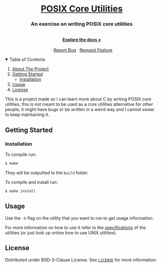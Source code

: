 <!-- PROJECT LOGO -->
<br />
<p align="center">
  <a href="https://github.com/RaphGL/PosixCoreutils">
  <h1 align="center">POSIX Core Utilities</h1>
  </a>

  <h3 align="center">An exercise on writing POSIX core utilities</h3>
  <p align="center">
    <br />
    <a href="https://github.com/RaphGL/PosixCoreutils"><strong>Explore the docs »</strong></a>
    <br />
    <br />
    ·
    <a href="https://github.com/RaphGL/PosixCoreutils/issues">Report Bug</a>
    ·
    <a href="https://github.com/RaphGL/PosixCoreutils/issues">Request Feature</a>
  </p>
</p>

<!-- TABLE OF CONTENTS -->
<details open="open">
  <summary>Table of Contents</summary>
  <ol>
    <li>
      <a href="#about-the-project">About The Project</a>
    </li>
    <li>
      <a href="#getting-started">Getting Started</a>
      <ul>
        <li><a href="#installation">Installation</a></li>
      </ul>
    </li>
    <li><a href="#usage">Usage</a></li>
    <li><a href="#license">License</a></li>
  </ol>
</details>

<!-- ABOUT THE PROJECT -->

This is a project made so I can learn more about C by writing POSIX core utilities, this is not meant to be used as a core utilities alternative for other people, it might have bugs or be written in a weird way and I cannot swear to keep maintaining it.


<!-- GETTING STARTED -->

## Getting Started

### Installation

To compile run:
```sh
$ make
```
They will be outputted to the `build` folder.

To compile and install run:
```sh
$ make install 
```


<!-- USAGE EXAMPLES -->

## Usage

Use the `-h` flag on the utility that you want to run to get usage information.

For more information on how to use it refer to the [specifications](https://pubs.opengroup.org/onlinepubs/9699919799/idx/utilities.html) of the utilities (or just look up online how to use UNIX utilities).

<!-- LICENSE -->

## License

Distributed under BSD-3-Clause License. See [`LICENSE`](https://github.com/RaphGL/PosixCoreutils/blob/main/LICENSE) for more information.

<!-- MARKDOWN LINKS & IMAGES -->
<!-- https://www.markdownguide.org/basic-syntax/#reference-style-links -->

[contributors-shield]: https://img.shields.io/github/contributors/othneildrew/Best-README-Template.svg?style=for-the-badge
[contributors-url]: https://github.com/othneildrew/Best-README-Template/graphs/contributors
[forks-shield]: https://img.shields.io/github/forks/othneildrew/Best-README-Template.svg?style=for-the-badge
[forks-url]: https://github.com/othneildrew/Best-README-Template/network/members
[stars-shield]: https://img.shields.io/github/stars/othneildrew/Best-README-Template.svg?style=for-the-badge
[stars-url]: https://github.com/othneildrew/Best-README-Template/stargazers
[issues-shield]: https://img.shields.io/github/issues/othneildrew/Best-README-Template.svg?style=for-the-badge
[issues-url]: https://github.com/othneildrew/Best-README-Template/issues
[license-shield]: https://img.shields.io/github/license/othneildrew/Best-README-Template.svg?style=for-the-badge
[license-url]: https://github.com/othneildrew/Best-README-Template/blob/master/LICENSE.txt
[linkedin-shield]: https://img.shields.io/badge/-LinkedIn-black.svg?style=for-the-badge&logo=linkedin&colorB=555
[linkedin-url]: https://linkedin.com/in/othneildrew
[product-screenshot]: images/screenshot.png
